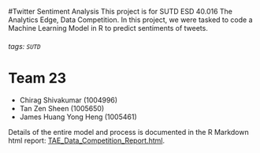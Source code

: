 #Twitter Sentiment Analysis
This project is for SUTD ESD 40.016 The Analytics Edge, Data Competition. In this project, we were tasked to code a Machine Learning Model in R to predict sentiments of tweets. 

###### tags: `SUTD`

# Team 23
- Chirag Shivakumar (1004996)
- Tan Zen Sheen (1005650)
- James Huang Yong Heng (1005461)

Details of the entire model and process is documented in the R Markdown html report: [TAE_Data_Competition_Report.html](/TAE_Data_Competition_Report.html).
